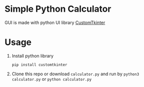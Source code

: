 # Simple Python Calculator
GUI is made with python UI library  [CustomTkinter](https://github.com/TomSchimansky/CustomTkinter)

# Usage 
1. Install python library

     ```
     pip install customtkinter
     ```
2. Clone this repo or download `calculator.py` and run by `python3 calculator.py` or `python calculator.py`
